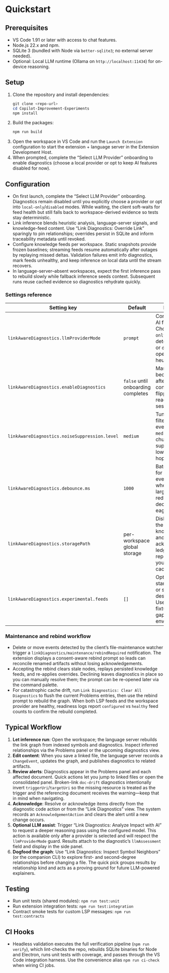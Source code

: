 # Quickstart

## Prerequisites
- VS Code 1.91 or later with access to chat features.
- Node.js 22.x and npm.
- SQLite 3 (bundled with Node via `better-sqlite3`; no external server needed).
- Optional: Local LLM runtime (Ollama on `http://localhost:11434`) for on-device reasoning.

## Setup
1. Clone the repository and install dependencies:
   ```powershell
   git clone <repo-url>
   cd Copilot-Improvement-Experiments
   npm install
   ```
2. Build the packages:
   ```powershell
   npm run build
   ```
3. Open the workspace in VS Code and run the `Launch Extension` configuration to start the extension + language server in the Extension Development Host.
4. When prompted, complete the “Select LLM Provider” onboarding to enable diagnostics (choose a local provider or opt to keep AI features disabled for now).

## Configuration
- On first launch, complete the “Select LLM Provider” onboarding. Diagnostics remain disabled until you explicitly choose a provider or opt into `local-only`/`disabled` modes. While waiting, the client soft-waits for feed health but still falls back to workspace-derived evidence so tests stay deterministic.
- Link inference blends heuristic analysis, language-server signals, and knowledge-feed content. Use “Link Diagnostics: Override Link” sparingly to pin relationships; overrides persist in SQLite and inform traceability metadata until revoked.
- Configure knowledge feeds per workspace. Static snapshots provide frozen baselines; streaming feeds resume automatically after outages by replaying missed deltas. Validation failures emit info diagnostics, mark feeds unhealthy, and keep inference on local data until the stream recovers.
- In language-server–absent workspaces, expect the first inference pass to rebuild slowly while fallback inference seeds context. Subsequent runs reuse cached evidence so diagnostics rehydrate quickly.
### Settings reference
| Setting key | Default | Description |
| --- | --- | --- |
| `linkAwareDiagnostics.llmProviderMode` | `prompt` | Consent gate for AI features. Choose `local-only` for deterministic tests or `disabled` to operate strictly on heuristics. |
| `linkAwareDiagnostics.enableDiagnostics` | `false` until onboarding completes | Master toggle that becomes `true` after provider consent. Can be flipped off for read-only audit sessions. |
| `linkAwareDiagnostics.noiseSuppression.level` | `medium` | Tunes diagnostic filtering: `low` emits every ripple, `medium` balances churn, `high` suppresses lower-confidence hops. |
| `linkAwareDiagnostics.debounce.ms` | `1000` | Batching window for change events. Increase when editing large files to reduce churn; decrease for eager feedback. |
| `linkAwareDiagnostics.storagePath` | per-workspace global storage | Disk location for the SQLite knowledge store and acknowledgement ledger. Point to a repo-local path if you need portable caches. |
| `linkAwareDiagnostics.experimental.feeds` | `[]` | Optional quick-start list of static or streaming feed descriptors. Useful for CI fixtures and air-gapped environments. |

### Maintenance and rebind workflow
- Delete or move events detected by the client’s file-maintenance watcher trigger a `linkDiagnostics/maintenance/rebindRequired` notification. The extension displays a consent-aware rebind prompt so leads can reconcile renamed artifacts without losing acknowledgements.
- Accepting the rebind clears stale nodes, replays persisted knowledge feeds, and re-applies overrides. Declining leaves diagnostics in place so you can manually resolve them; the prompt can be re-opened later via the command palette.
- For catastrophic cache drift, run `Link Diagnostics: Clear All Diagnostics` to flush the current Problems entries, then use the rebind prompt to rebuild the graph. When both LSP feeds and the workspace provider are healthy, readiness logs report `configured` vs `healthy` feed counts to confirm the rebuild completed.

## Typical Workflow
1. **Let inference run**: Open the workspace; the language server rebuilds the link graph from indexed symbols and diagnostics. Inspect inferred relationships via the Problems panel or the upcoming diagnostics view.
2. **Edit content**: When you save a linked file, the language server records a `ChangeEvent`, updates the graph, and publishes diagnostics to related artifacts.
3. **Review alerts**: Diagnostics appear in the Problems panel and each affected document. Quick actions let you jump to linked files or open the consolidated panel. Broken-link `doc-drift` diagnostics intentionally invert `triggerUri`/`targetUri` so the missing resource is treated as the trigger and the referencing document receives the warning—keep that in mind when navigating.
4. **Acknowledge**: Resolve or acknowledge items directly from the diagnostic code action or from the “Link Diagnostics” view. The system records an `AcknowledgementAction` and clears the alert until a new change occurs.
5. **Optional LLM assist**: Trigger “Link Diagnostics: Analyze Impact with AI” to request a deeper reasoning pass using the configured model. This action is available only after a provider is selected and will respect the `llmProviderMode` guard. Results attach to the diagnostic’s `llmAssessment` field and display in the side panel.
6. **Dogfood the graph**: Use “Link Diagnostics: Inspect Symbol Neighbors” (or the companion CLI) to explore first- and second-degree relationships before changing a file. The quick pick groups results by relationship kind and acts as a proving ground for future LLM-powered explainers.

## Testing
- Run unit tests (shared modules): `npm run test:unit`
- Run extension integration tests: `npm run test:integration`
- Contract smoke tests for custom LSP messages: `npm run test:contracts`

## CI Hooks
- Headless validation executes the full verification pipeline (`npm run verify`), which lint-checks the repo, rebuilds SQLite binaries for Node and Electron, runs unit tests with coverage, and passes through the VS Code integration harness. Use the convenience alias `npm run ci-check` when wiring CI jobs.
